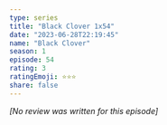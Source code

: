 ```yaml
---
type: series
title: "Black Clover 1x54"
date: "2023-06-28T22:19:45"
name: "Black Clover"
season: 1
episode: 54
rating: 3
ratingEmoji: ⭐️⭐️⭐️
share: false
---
```


_[No review was written for this episode]_
